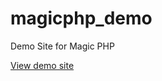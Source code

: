 # magicphp_demo
Demo Site for Magic PHP

[View demo site](http://ec2-52-1-170-248.compute-1.amazonaws.com/)
